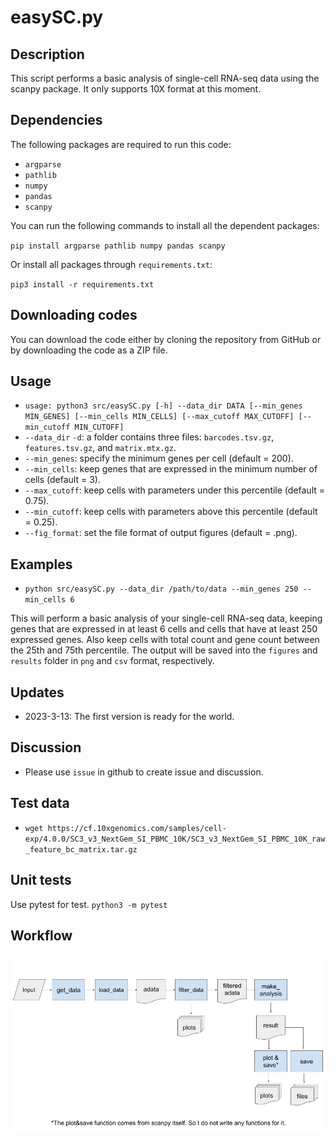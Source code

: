 # easySC.py

## Description

This script performs a basic analysis of single-cell RNA-seq data using the scanpy package. It only supports 10X format at this moment.

## Dependencies

The following packages are required to run this code:

- `argparse`
- `pathlib`
- `numpy`
- `pandas`
- `scanpy`

You can run the following commands to install all the dependent packages:

`pip install argparse pathlib numpy pandas scanpy`

Or install all packages through `requirements.txt`:

`pip3 install -r requirements.txt`

## Downloading codes

You can download the code either by cloning the repository from GitHub or by downloading the code as a ZIP file.

## Usage

- `usage: python3 src/easySC.py [-h] --data_dir DATA [--min_genes MIN_GENES] [--min_cells MIN_CELLS] [--max_cutoff MAX_CUTOFF] [--min_cutoff MIN_CUTOFF]`
- `--data_dir` `-d`: a folder contains three files: `barcodes.tsv.gz`, `features.tsv.gz`, and `matrix.mtx.gz`.
- `--min_genes`: specify the minimum genes per cell (default = 200).
- `--min_cells`: keep genes that are expressed in the minimum number of cells (default = 3).
- `--max_cutoff`: keep cells with parameters under this percentile (default = 0.75).
- `--min_cutoff`: keep cells with parameters above this percentile (default = 0.25).
- `--fig_format`: set the file format of output figures (default = .png).

## Examples

- `python src/easySC.py --data_dir /path/to/data --min_genes 250 --min_cells 6`

This will perform a basic analysis of your single-cell RNA-seq data, keeping genes that are expressed in at least 6 cells and cells that have at least 250 expressed genes. Also keep cells with total count and gene count between the 25th and 75th percentile. The output will be saved into the `figures` and `results` folder in `png` and `csv` format, respectively.

## Updates

- 2023-3-13: The first version is ready for the world.

## Discussion

- Please use `issue` in github to create issue and discussion.

## Test data

- `wget https://cf.10xgenomics.com/samples/cell-exp/4.0.0/SC3_v3_NextGem_SI_PBMC_10K/SC3_v3_NextGem_SI_PBMC_10K_raw_feature_bc_matrix.tar.gz`

## Unit tests

Use pytest for test.
`python3 -m pytest`

## Workflow

![workflow](easySC_workflow.png)
